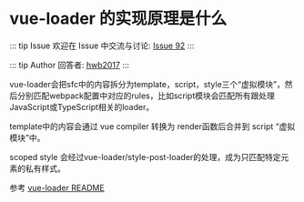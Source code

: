 # vue-loader 的实现原理是什么



::: tip Issue 
 欢迎在 Issue 中交流与讨论: [Issue 92](https://github.com/shfshanyue/Daily-Question/issues/92) 
:::

::: tip Author 
回答者: [hwb2017](https://github.com/hwb2017) 
:::

vue-loader会把sfc中的内容拆分为template，script，style三个“虚拟模块”，然后分别匹配webpack配置中对应的rules，比如script模块会匹配所有跟处理JavaScript或TypeScript相关的loader。

template中的内容会通过 vue compiler 转换为 render函数后合并到 script “虚拟模块”中。

scoped style 会经过vue-loader/style-post-loader的处理，成为只匹配特定元素的私有样式。

参考 [vue-loader README](https://github.com/vuejs/vue-loader/blob/master/README.md)